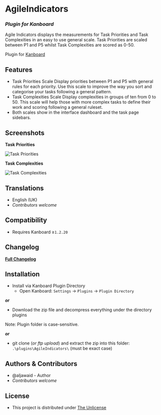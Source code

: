 # AgileIndicators

### _Plugin for Kanboard_

Agile Indicators displays the measurements for Task Priorities and Task Complexities in an easy to use general scale. Task Priorities are scaled between P1 and P5 whilst Task Complexities are scored as 0-50.

Plugin for [Kanboard](https://github.com/fguillot/kanboard "Kanboard - Kanban Project Management Software")


Features
-------------

- Task Priorities Scale
Display priorities between P1 and P5 with general rules for each priority. Use this scale to improve the way you sort and categorise your tasks following a general pattern.
- Task Complexities Scale
Display complexities in groups of ten from 0 to 50. This scale will help those with more complex tasks to define their work and scoring following a general ruleset.
- Both scales show in the interface dashboard and the task page sidebars.


Screenshots
----------

**Task Priorities**  

![Task Priorities](../master/screenshot-priorities.png "Task Priorities")

**Task Complexities**  

![Task Complexities](../master/screenshot-complexities.png "Task Complexities")

Translations
------------

- English (UK)
- _Contributors welcome_


Compatibility
-------------

- Requires Kanboard ≥`1.2.20`


Changelog
---------

[**Full Changelog**](../master/changelog.md "See changes")
 

Installation
------------

- Install via Kanboard Plugin Directory
  - Open Kanboard: `Settings` -> `Plugins` -> `Plugin Directory`

**_or_**

- Download the zip file and decompress everything under the directory plugins

Note: Plugin folder is case-sensitive.

**_or_**
- git clone (_or ftp upload_) and extract the zip into this folder: `.\plugins\AgileIndicators\` (must be exact case)


Authors & Contributors
----------------------

- @aljawaid - Author
- _Contributors welcome_

License
-------
- This project is distributed under [The Unlicense](../master/LICENSE "Read The Unlicense")
